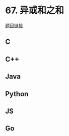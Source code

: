 # 67. 异或和之和

[题目链接](https://kamacoder.com/problempage.php?pid=1106)

## C

## C++

## Java

## Python

## JS

## Go

